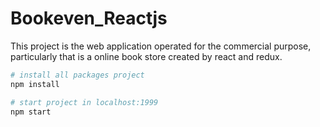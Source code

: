 # Bookeven_Reactjs
This project is the web application operated for the commercial purpose, particularly that is a online book store created by react and redux.

```bash
# install all packages project
npm install

# start project in localhost:1999
npm start
```

